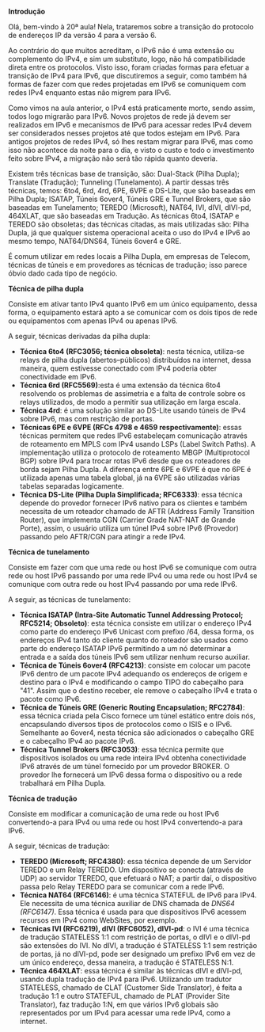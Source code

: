 **Introdução**

Olá, bem-vindo à 20ª aula! Nela, trataremos sobre a transição do protocolo de endereços IP da versão 4 para a versão 6.

Ao contrário do que muitos acreditam, o IPv6 não é uma extensão ou complemento do IPv4, e sim um substituto, logo, não há compatibilidade direta entre os protocolos. Visto isso, foram criadas formas para efetuar a transição de IPv4 para IPv6, que discutiremos a seguir, como também há formas de fazer com que redes projetadas em IPv6 se comuniquem com redes IPv4 enquanto estas não migrem para IPv6.

Como vimos na aula anterior, o IPv4 está praticamente morto, sendo assim, todos logo migrarão para IPv6. Novos projetos de rede já devem ser realizados em IPv6 e mecanismos de IPv6 para acessar redes IPv4 devem ser considerados nesses projetos até que todos estejam em IPv6. Para antigos projetos de redes IPv4, só lhes restam migrar para IPv6, mas como isso não acontece da noite para o dia, e visto o custo e todo o investimento feito sobre IPv4, a migração não será tão rápida quanto deveria.

Existem três técnicas base de transição, são: Dual-Stack (Pilha Dupla); Translate (Tradução); Tunneling (Tunelamento). A partir dessas três técnicas, temos: 6to4, 6rd, 4rd, 6PE, 6VPE e DS-Lite, que são baseadas em Pilha Dupla; ISATAP, Túneis 6over4, Túneis GRE e Tunnel Brokers, que são baseadas em Tunelamento; TEREDO (Microsoft), NAT64, IVI, dIVI, dIVI-pd, 464XLAT, que são baseadas em Tradução. As técnicas 6to4, ISATAP e TEREDO são obsoletas; das técnicas citadas, as mais utilizadas são: Pilha Dupla, já que qualquer sistema operacional aceita o uso do IPv4 e IPv6 ao mesmo tempo, NAT64/DNS64, Túneis 6over4 e GRE.

É comum utilizar em redes locais a Pilha Dupla, em empresas de Telecom, técnicas de túneis e em provedores as técnicas de tradução; isso parece óbvio dado cada tipo de negócio.

**Técnica de pilha dupla**

Consiste em ativar tanto IPv4 quanto IPv6 em um único equipamento, dessa forma, o equipamento estará apto a se comunicar com os dois tipos de rede ou equipamentos com apenas IPv4 ou apenas IPv6.

A seguir, técnicas derivadas da pilha dupla:

- **Técnica 6to4 (RFC3056; técnica obsoleta)**: nesta técnica, utiliza-se relays de pilha dupla (abertos–públicos) distribuídos na internet, dessa maneira, quem estivesse conectado com IPv4 poderia obter conectividade em IPv6.
- **Técnica 6rd (RFC5569)**:esta é uma extensão da técnica 6to4 resolvendo os problemas de assimetria e a falta de controle sobre os relays utilizados, de modo a permitir sua utilização em larga escala.
- **Técnica 4rd**: é uma solução similar ao DS-Lite usando túneis de IPv4 sobre IPv6, mas com restrição de portas.
- **Técnicas 6PE e 6VPE (RFCs 4798 e 4659 respectivamente)**: essas técnicas permitem que redes IPv6 estabeleçam comunicação através de roteamento em MPLS com IPv4 usando LSPs (Label Switch Paths). A implementação utiliza o protocolo de roteamento MBGP (Multiprotocol BGP) sobre IPv4 para trocar rotas IPv6 desde que os roteadores de borda sejam Pilha Dupla. A diferença entre 6PE e 6VPE é que no 6PE é utilizada apenas uma tabela global, já na 6VPE são utilizadas várias tabelas separadas logicamente.
- **Técnica DS-Lite (Pilha Dupla Simplificada; RFC6333)**: essa técnica depende do provedor fornecer IPv6 nativo para os clientes e também necessita de um roteador chamado de AFTR (Address Family Transition Router), que implementa CGN (Carrier Grade NAT-NAT de Grande Porte), assim, o usuário utiliza um túnel IPv4 sobre IPv6 (Provedor) passando pelo AFTR/CGN para atingir a rede IPv4.

**Técnica de tunelamento**

Consiste em fazer com que uma rede ou host IPv6 se comunique com outra rede ou host IPv6 passando por uma rede IPv4 ou uma rede ou host IPv4 se comunique com outra rede ou host IPv4 passando por uma rede IPv6.

A seguir, as técnicas de tunelamento:

- **Técnica ISATAP (Intra-Site Automatic Tunnel Addressing Protocol; RFC5214; Obsoleto)**: esta técnica consiste em utilizar o endereço IPv4 como parte do endereço IPv6 Unicast com prefixo /64, dessa forma, os endereços IPv4 tanto do cliente quanto do roteador são usados como parte do endereço ISATAP IPv6 permitindo a um nó determinar a entrada e a saída dos túneis IPv6 sem utilizar nenhum recurso auxiliar.
- **Técnica de Túneis 6over4 (RFC4213)**: consiste em colocar um pacote IPv6 dentro de um pacote IPv4 adequando os endereços de origem e destino para o IPv4 e modificando o campo TIPO do cabeçalho para "41". Assim que o destino receber, ele remove o cabeçalho IPv4 e trata o pacote como IPv6.
- **Técnica de Túneis GRE (Generic Routing Encapsulation; RFC2784)**: essa técnica criada pela Cisco fornece um túnel estático entre dois nós, encapsulando diversos tipos de protocolos como o ISIS e o IPv6. Semelhante ao 6over4, nesta técnica são adicionados o cabeçalho GRE e o cabeçalho IPv4 ao pacote IPv6.
- **Técnica Tunnel Brokers (RFC3053)**: essa técnica permite que dispositivos isolados ou uma rede inteira IPv4 obtenha conectividade IPv6 através de um túnel fornecido por um provedor BROKER. O provedor lhe fornecerá um IPv6 dessa forma o dispositivo ou a rede trabalhará em Pilha Dupla.

**Técnica de tradução**

Consiste em modificar a comunicação de uma rede ou host IPv6 convertendo-a para IPv4 ou uma rede ou host IPv4 convertendo-a para IPv6.

A seguir, técnicas de tradução:

- **TEREDO (Microsoft; RFC4380)**: essa técnica depende de um Servidor TEREDO e um Relay TEREDO. Um dispositivo se conecta (através de UDP) ao servidor TEREDO, que efetuará o NAT; a partir daí, o dispositivo passa pelo Relay TEREDO para se comunicar com a rede IPv6.
- **Técnica NAT64 (RFC6146)**: é uma técnica STATEFUL de IPv6 para IPv4. Ele necessita de uma técnica auxiliar de DNS chamada de _DNS64 (RFC6147)_. Essa técnica é usada para que dispositivos IPv6 acessem recursos em IPv4 como WebSites, por exemplo.
- **Técnicas IVI (RFC6219), dIVI (RFC6052), dIVI-pd**: o IVI é uma técnica de tradução STATELESS 1:1 com restrição de portas, o dIVI e o dIVI-pd são extensões do IVI. No dIVI, a tradução é STATELESS 1:1 sem restrição de portas, já no dIVI-pd, pode ser designado um prefixo IPv6 em vez de um único endereço, dessa maneira, a tradução é STATELESS N:1.
- **Técnica 464XLAT**: essa técnica é similar às técnicas dIVI e dIVI-pd, usando dupla tradução de IPv4 para IPv6. Utilizando um tradutor STATELESS, chamado de CLAT (Customer Side Translator), é feita a tradução 1:1 e outro STATEFUL, chamado de PLAT (Provider Site Translator), faz tradução 1:N, em que vários IPv6 globais são representados por um IPv4 para acessar uma rede IPv4, como a internet.